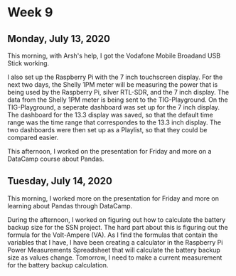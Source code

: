 # Week 9

## Monday, July 13, 2020

This morning, with Arsh's help, I got the Vodafone Mobile Broadand USB Stick working. 

I also set up the Raspberry Pi with the 7 inch touchscreen display. For the next two days, the Shelly 1PM meter will be measuring the power that is being used by the Raspberry Pi, silver RTL-SDR, and the 7 inch display. The data from the Shelly 1PM meter is being sent to the TIG-Playground. On the TIG-Playground, a seperate dashboard was set up for the 7 inch display. The dashboard for the 13.3 display was saved, so that the default time range was the time range that correspondes to the 13.3 inch display. The two dashboards were then set up as a Playlist, so that they could be compared easier.

This afternoon, I worked on the presentation for Friday and more on a DataCamp course about Pandas.

## Tuesday, July 14, 2020

This morning, I worked more on the presentation for Friday and more on learning about Pandas through DataCamp.

During the afternoon, I worked on figuring out how to calculate the battery backup size for the SSN project. The hard part about this is figuring out the formula for the Volt-Ampere (VA). As I find the formulas that contain the variables that I have, I have been creating a calculator in the Raspberry Pi Power Measurements Spreadsheet that will calculate the battery backup size as values change. Tomorrow, I need to make a current measurement for the battery backup calculation. 





